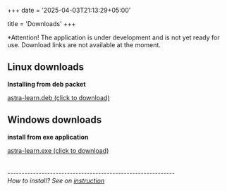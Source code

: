 +++
date = '2025-04-03T21:13:29+05:00'

title = 'Downloads'
+++
<br>

*Attention! The application is under development and is not yet ready for use. Download links are not available at the moment.

## Linux downloads  

**Installing from deb packet**  

[astra-learn.deb (click to download)]()
## Windows downloads  

**install from exe application**  

[astra-learn.exe (click to download)]() <br> <br> <br>  ----------------------------------------------------------- <br> *How to install? See on [instruction](/posts/how-to-download/)* 


